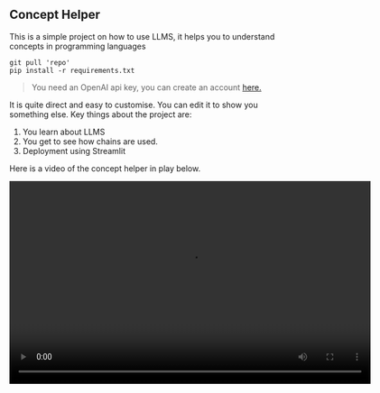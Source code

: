 ## Concept Helper


This is a simple project on how to use LLMS, it helps you to understand concepts in programming languages

```
git pull 'repo'
pip install -r requirements.txt
```

>You need an OpenAI api key, you can create an account [here.](https://openai.com/api/) 

It is quite direct and easy to customise. You can edit it to show you something else.
Key things about the project are:
1. You  learn about LLMS
2. You get to see how chains are used.
3. Deployment using Streamlit



Here is a video of the concept helper in play below.

<video width="640" height="360" controls>
  <source src="media/conceptHelperVideo.mp4" type="video/mp4">
  Your browser does not support the video tag.
</video>
